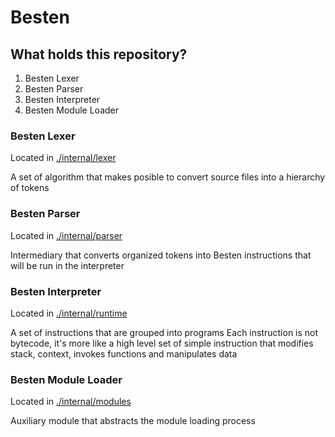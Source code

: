 # Besten

## What holds this repository?
1. Besten Lexer
2. Besten Parser
3. Besten Interpreter
4. Besten Module Loader

### Besten Lexer
Located in [./internal/lexer](./internal/lexer)

A set of algorithm that makes posible to convert source files into a hierarchy of tokens

### Besten Parser
Located in [./internal/parser](./internal/parser)

Intermediary that converts organized tokens into Besten instructions that will be run in the interpreter

### Besten Interpreter
Located in [./internal/runtime](./internal/runtime)

A set of instructions that are grouped into programs
Each instruction is not bytecode, it's more like a high level set of simple instruction that modifies stack, context, invokes functions and manipulates data

### Besten Module Loader
Located in [./internal/modules](./internal/modules)

Auxiliary module that abstracts the module loading process